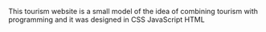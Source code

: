 This tourism website is a small model of the idea of ​​combining tourism with programming and it was designed in CSS JavaScript HTML
